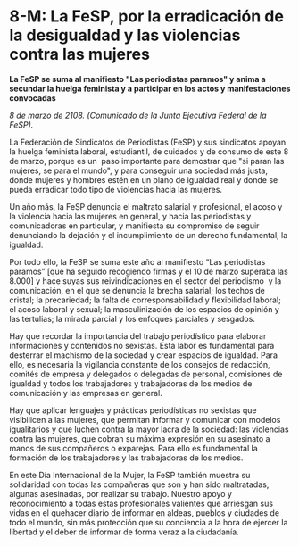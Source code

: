# 8-M: La FeSP, por la erradicación de la desigualdad y las violencias contra las mujeres

**La FeSP se suma al manifiesto "Las periodistas paramos" y anima a secundar la huelga feminista y a participar en los actos y manifestaciones convocadas**

*8 de marzo de 2108. (Comunicado de la Junta Ejecutiva Federal de la FeSP).*

La Federación de Sindicatos de Periodistas (FeSP) y sus sindicatos apoyan la huelga feminista laboral, estudiantil, de cuidados y de consumo de este 8 de marzo, porque es un  paso importante para demostrar que "si paran las mujeres, se para el mundo", y para conseguir una sociedad más justa, donde mujeres y hombres estén en un plano de igualdad real y donde se pueda erradicar todo tipo de violencias hacia las mujeres.

Un año más, la FeSP denuncia el maltrato salarial y profesional, el acoso y la violencia hacia las mujeres en general, y hacia las periodistas y comunicadoras en particular, y manifiesta su compromiso de seguir denunciando la dejación y el incumplimiento de un derecho fundamental, la igualdad.

Por todo ello, la FeSP se suma este año al manifiesto “Las periodistas paramos” [que ha seguido recogiendo firmas y el 10 de marzo superaba las 8.000] y hace suyas sus reivindicaciones en el sector del periodismo  y la comunicación, en el que se denuncia la brecha salarial; los techos de cristal; la precariedad; la falta de corresponsabilidad y flexibilidad laboral;  el acoso laboral y sexual; la masculinización de los espacios de opinión y las tertulias; la mirada parcial y los enfoques parciales y sesgados.

Hay que recordar la importancia del trabajo periodístico para elaborar informaciones y contenidos no sexistas. Esta labor es fundamental para desterrar el machismo de la sociedad y crear espacios de igualdad. Para ello, es necesaria la vigilancia constante de los consejos de redacción, comités de empresa y delegados o delegadas de personal, comisiones de igualdad y todos los trabajadores y trabajadoras de los medios de comunicación y las empresas en general.

Hay que aplicar lenguajes y prácticas periodísticas no sexistas que visibilicen a las mujeres, que permitan informar y comunicar con modelos igualitarios y que luchen contra la mayor lacra de la sociedad: las violencias contra las mujeres, que cobran su máxima expresión en su asesinato a manos de sus compañeros o exparejas. Para ello es fundamental la formación de los trabajadores y las trabajadoras de los medios.

En este Día Internacional de la Mujer, la FeSP también muestra su solidaridad con todas las compañeras que son y han sido maltratadas, algunas asesinadas, por realizar su trabajo. Nuestro apoyo y reconocimiento a todas estas profesionales valientes que arriesgan sus vidas en el quehacer diario de informar en aldeas, pueblos y ciudades de todo el mundo, sin más protección que su conciencia a la hora de ejercer la libertad y el deber de informar de forma veraz a la ciudadanía.
